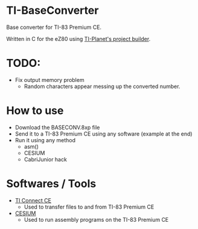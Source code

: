# TI-BaseConverter
Base converter for TI-83 Premium CE.

Written in C for the eZ80 using [TI-Planet's project builder](https://tiplanet.org/pb/ "Project Builder").

# TODO:
- Fix output memory problem 
  - Random characters appear messing up the converted number.

# How to use
- Download the BASECONV.8xp file
- Send it to a TI-83 Premium CE using any software (example at the end)
- Run it using any method
  - asm()
  - CESIUM
  - CabriJunior hack

# Softwares / Tools
- [TI Connect CE](https://tiplanet.org/modules/archives/download.php?id=2304163 "TI Connect CE")
  - Used to transfer files to and from TI-83 Premium CE
- [CESIUM](https://tiplanet.org/modules/archives/download.php?id=320019 "CESIUM")
  - Used to run assembly programs on the TI-83 Premium CE
